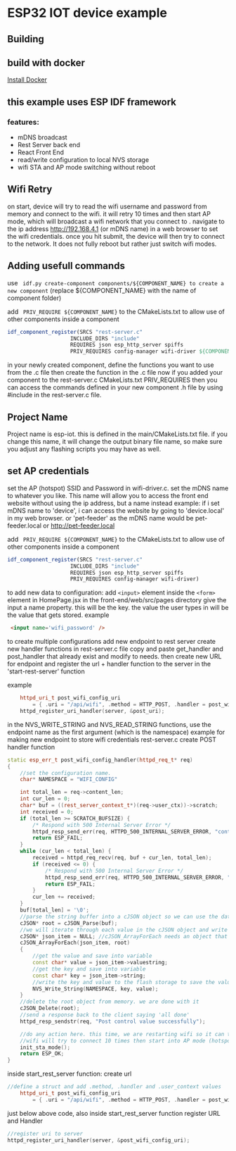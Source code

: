 # ESP32 IOT device example

## Building
## build with docker
[Install Docker](https://docs.docker.com/desktop/install/windows-install/)

## this example uses ESP IDF framework
### features:
* mDNS broadcast
* Rest Server back end
* React Front End
* read/write configuration to local NVS storage
* wifi STA and AP mode switching without reboot

## Wifi Retry
on start, device will try to read the wifi username and password from memory and connect to the wifi. 
it will retry 10 times and then start AP mode, which will broadcast a wifi network that you connect to .
navigate to the ip address http://192.168.4.1 (or mDNS name) in a web browser to set the wifi credentials. 
once you hit submit, the device will then try to connect to the network. It does not fully reboot but rather just switch wifi modes. 

## Adding usefull commands
use ``` idf.py create-component components/${COMPONENT_NAME} to create a new component``` 
(replace ${COMPONENT_NAME} with the name of component folder)

add ``` PRIV_REQUIRE ${COMPONENT_NAME}``` to the CMakeLists.txt to allow use of other components inside a component
```cmake
idf_component_register(SRCS "rest-server.c"
                    INCLUDE_DIRS "include"
                    REQUIRES json esp_http_server spiffs
                    PRIV_REQUIRES config-manager wifi-driver ${COMPONENT_NAME})

```

in your newly created component, define the functions you want to use from the .c file
then create the function in the .c file
now if you added your component to the rest-server.c CMakeLists.txt PRIV_REQUIRES then you can access the commands defined in your new component .h file by using #include in the rest-server.c file. 

## Project Name
Project name is esp-iot. this is defined in the main/CMakeLists.txt file. 
if you change this name, it will change the output binary file name, so make sure you adjust any flashing scripts you may have as well. 

## set AP credentials
set the AP (hotspot) SSID and Password in wifi-driver.c.
set the mDNS name to whatever you like. 
This name will allow you to access the front end website without using the ip address, but a name instead
example:
if i set mDNS name to 'device', i can access the website by going to 'device.local' in my web browser. 
or 'pet-feeder' as the mDNS name would be pet-feeder.local or http://pet-feeder.local 




add ``` PRIV_REQUIRE ${COMPONENT_NAME}``` to the CMakeLists.txt to allow use of other components inside a component
```cmake
idf_component_register(SRCS "rest-server.c"
                    INCLUDE_DIRS "include"
                    REQUIRES json esp_http_server spiffs
                    PRIV_REQUIRES config-manager wifi-driver)

```

to add new data to configuration:
add `<input>` element inside the `<form>` element in HomePage.jsx in the front-end/web/src/pages directory 
give the input a name property. this will be the key. 
the value the user types in will be the value that gets stored. 
example 
```html
 <input name='wifi_password' />
 ```

to create multiple configurations
add new endpoint to rest server
create new handler functions in rest-server.c file
copy and paste get_handler and post_handler that already exist and modify to needs. 
then create new URL for endpoint and register the url + handler function to the server in the 'start-rest-server' function

example 
```cpp
    httpd_uri_t post_wifi_config_uri
        = { .uri = "/api/wifi", .method = HTTP_POST, .handler = post_wifi_config_handler, .user_ctx = rest_context };
    httpd_register_uri_handler(server, &post_uri);
```

in the NVS_WRITE_STRING and NVS_READ_STRING functions, use the endpoint name as the first argument (which is the namespace)
example for making new endpoint to store wifi credentials
rest-server.c
create POST handler function
```cpp
static esp_err_t post_wifi_config_handler(httpd_req_t* req)
{
    //set the configuration name. 
    char* NAMESPACE = "WIFI_CONFIG"

    int total_len = req->content_len;
    int cur_len = 0;
    char* buf = ((rest_server_context_t*)(req->user_ctx))->scratch;
    int received = 0;
    if (total_len >= SCRATCH_BUFSIZE) {
        /* Respond with 500 Internal Server Error */
        httpd_resp_send_err(req, HTTPD_500_INTERNAL_SERVER_ERROR, "content too long");
        return ESP_FAIL;
    }
    while (cur_len < total_len) {
        received = httpd_req_recv(req, buf + cur_len, total_len);
        if (received <= 0) {
            /* Respond with 500 Internal Server Error */
            httpd_resp_send_err(req, HTTPD_500_INTERNAL_SERVER_ERROR, "Failed to post control value");
            return ESP_FAIL;
        }
        cur_len += received;
    }
    buf[total_len] = '\0';
    //parse the string buffer into a cJSON object so we can use the data
    cJSON* root = cJSON_Parse(buf);
    //we will iterate through each value in the cJSON object and write it to NVS to store the configuration data
    cJSON* json_item = NULL; //cJSON_ArrayForEach needs an object that i can add data to each iteration. access it inside the loop only
    cJSON_ArrayForEach(json_item, root)
    {
        //get the value and save into variable
        const char* value = json_item->valuestring;
        //get the key and save into variable
        const char* key = json_item->string;
        //write the key and value to the flash storage to save the values in the config. 
        NVS_Write_String(NAMESPACE, key, value);
    }
    //delete the root object from memory. we are done with it
    cJSON_Delete(root);
    //send a response back to the client saying 'all done'
    httpd_resp_sendstr(req, "Post control value successfully");

    //do any action here. this time, we are restarting wifi so it can try to connect with the new credientials. 
    //wifi will try to connect 10 times then start into AP mode (hotspot mode)
    init_sta_mode();
    return ESP_OK;
}

```
inside start_rest_server function:
create url
```cpp
//define a struct and add .method, .handler and .user_context values
    httpd_uri_t post_wifi_config_uri
        = { .uri = "/api/wifi", .method = HTTP_POST, .handler = post_wifi_config_handler, .user_ctx = rest_context };
```
just below above code, also inside start_rest_server function
register URL and Handler 
```cpp
//register uri to server 
httpd_register_uri_handler(server, &post_wifi_config_uri);
```
